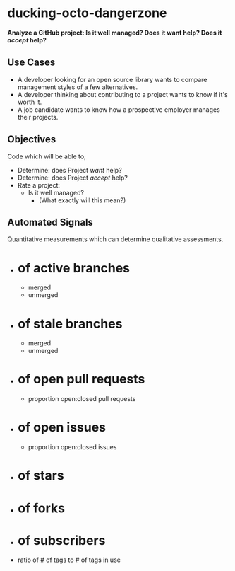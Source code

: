 # ducking-octo-dangerzone
**Analyze a GitHub project: Is it well managed? Does it want help? Does it _accept_ help?**


## Use Cases

* A developer looking for an open source library wants to compare management styles of a few alternatives.
* A developer thinking about contributing to a project wants to know if it's worth it.
* A job candidate wants to know how a prospective employer manages their projects.


## Objectives

Code which will be able to;

* Determine: does Project _want_ help?
* Determine: does Project _accept_ help?
* Rate a project:
  * Is it well managed?
    * (What exactly will this mean?)


## Automated Signals

Quantitative measurements which can determine qualitative assessments.

* # of active branches
  * merged
  * unmerged
* # of stale branches
  * merged
  * unmerged
* # of open pull requests
  * proportion open:closed pull requests
* # of open issues
  * proportion open:closed issues
* # of stars
* # of forks
* # of subscribers
* ratio of # of tags to # of tags in use
